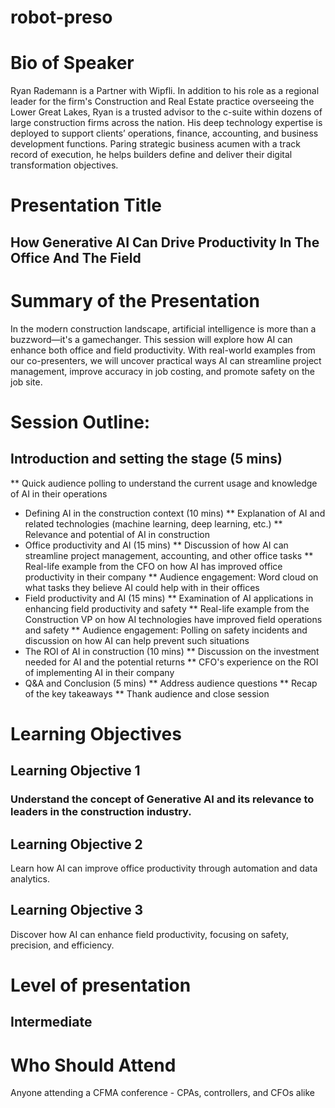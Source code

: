 # robot-preso



# Bio of Speaker
Ryan Rademann is a Partner with Wipfli. In addition to his role as a regional leader for the firm's Construction and Real Estate practice overseeing the Lower Great Lakes, Ryan
is a trusted advisor to the c-suite within dozens of large construction firms across the nation. His deep technology expertise is deployed to support clients’ operations, finance,
accounting, and business development functions. 
Paring strategic business acumen with a track record of execution, he helps builders define and deliver their digital transformation objectives.

# Presentation Title
## How Generative AI Can Drive Productivity In The Office And The Field

# Summary of the Presentation
In the modern construction landscape, artificial intelligence is
more than a buzzword—it's a gamechanger. This session will
explore how AI can enhance both office and field productivity.
With real-world examples from our co-presenters, we will
uncover practical ways AI can streamline project management,
improve accuracy in job costing, and promote safety on the job
site.

# Session Outline:
## Introduction and setting the stage (5 mins)
** Quick audience polling to understand the current usage and
knowledge of AI in their operations
* Defining AI in the construction context (10 mins)
** Explanation of AI and related technologies (machine
learning, deep learning, etc.)
** Relevance and potential of AI in construction
* Office productivity and AI (15 mins)
** Discussion of how AI can streamline project management,
accounting, and other office tasks
** Real-life example from the CFO on how AI has improved
office productivity in their company
** Audience engagement: Word cloud on what tasks they
believe AI could help with in their offices
* Field productivity and AI (15 mins)
** Examination of AI applications in enhancing field productivity
and safety
** Real-life example from the Construction VP on how AI
technologies have improved field operations and safety
** Audience engagement: Polling on safety incidents and
discussion on how AI can help prevent such situations
* The ROI of AI in construction (10 mins)
** Discussion on the investment needed for AI and the
potential returns
** CFO's experience on the ROI of implementing AI in their
company
* Q&A and Conclusion (5 mins)
** Address audience questions
** Recap of the key takeaways
** Thank audience and close session
  
# Learning Objectives
## Learning Objective 1
### Understand the concept of Generative AI and its relevance to leaders in the construction industry.

## Learning Objective 2
Learn how AI can improve office productivity through
automation and data analytics.

## Learning Objective 3
Discover how AI can enhance field productivity, focusing on safety, precision, and efficiency.

# Level of presentation
## Intermediate

# Who Should Attend
Anyone attending a CFMA conference - CPAs, controllers, and
CFOs alike
